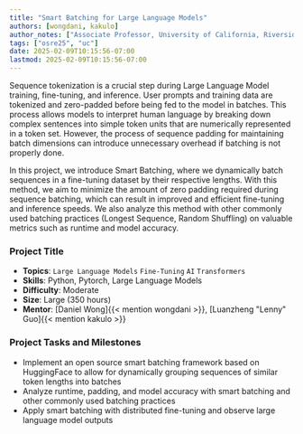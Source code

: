 ```yaml
---
title: "Smart Batching for Large Language Models"
authors: [wongdani, kakulo]
author_notes: ["Associate Professor, University of California, Riverside", "Computer Scientist, Pacific Northwest National Laboratory"]
tags: ["osre25", "uc"]
date: 2025-02-09T10:15:56-07:00
lastmod: 2025-02-09T10:15:56-07:00
---
```


Sequence tokenization is a crucial step during Large Language Model training, fine-tuning, and inference. User prompts and training data are tokenized and zero-padded before being fed to the model in batches. This process allows models to interpret human language by breaking down complex sentences into simple token units that are numerically represented in a token set. However, the process of sequence padding for maintaining batch dimensions can introduce unnecessary overhead if batching is not properly done. 

In this project, we introduce Smart Batching, where we dynamically batch sequences in a fine-tuning dataset by their respective lengths. With this method, we aim to minimize the amount of zero padding required during sequence batching, which can result in improved and efficient fine-tuning and inference speeds. We also analyze this method with other commonly used batching practices (Longest Sequence, Random Shuffling) on valuable metrics such as runtime and model accuracy.


### Project Title

- **Topics**: `Large Language Models` `Fine-Tuning` `AI` `Transformers`
- **Skills**: Python, Pytorch, Large Language Models
- **Difficulty**: Moderate
- **Size**: Large (350 hours)
- **Mentor**: [Daniel Wong]{{< mention wongdani >}}, [Luanzheng "Lenny" Guo]{{< mention kakulo >}} 

### Project Tasks and Milestones

- Implement an open source smart batching framework based on HuggingFace to allow for dynamically grouping sequences of similar token lengths into batches
- Analyze runtime, padding, and model accuracy with smart batching and other commonly used batching practices
- Apply smart batching with distributed fine-tuning and observe large language model outputs



